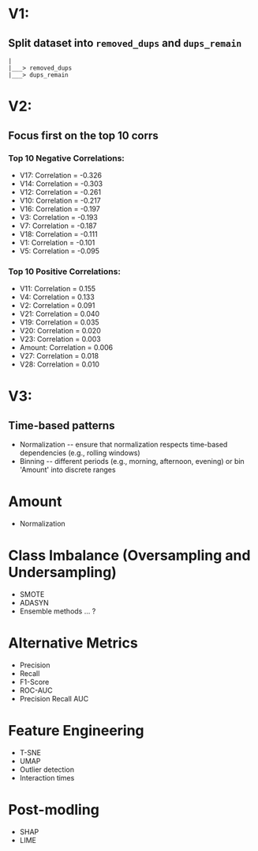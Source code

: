 # V1:
## Split dataset into `removed_dups` and `dups_remain`
    |
    |___> removed_dups
    |___> dups_remain 

# V2:
## Focus first on the top 10 corrs
### Top 10 Negative Correlations:
- V17: Correlation = -0.326
- V14: Correlation = -0.303
- V12: Correlation = -0.261
- V10: Correlation = -0.217
- V16: Correlation = -0.197
- V3: Correlation = -0.193
- V7: Correlation = -0.187
- V18: Correlation = -0.111
- V1: Correlation = -0.101
- V5: Correlation = -0.095
### Top 10 Positive Correlations:
- V11: Correlation = 0.155
- V4: Correlation = 0.133
- V2: Correlation = 0.091
- V21: Correlation = 0.040
- V19: Correlation = 0.035
- V20: Correlation = 0.020
- V23: Correlation = 0.003
- Amount: Correlation = 0.006
- V27: Correlation = 0.018
- V28: Correlation = 0.010

# V3:
## Time-based patterns 
- Normalization 
    -- ensure that normalization respects time-based dependencies (e.g., rolling windows)
- Binning
    -- different periods (e.g., morning, afternoon, evening) or bin 'Amount' into discrete ranges


# Amount
- Normalization

# Class Imbalance (Oversampling and Undersampling)
- SMOTE
- ADASYN
- Ensemble methods ... ?

# Alternative Metrics
- Precision
- Recall
- F1-Score
- ROC-AUC
- Precision Recall AUC

# Feature Engineering
- T-SNE
- UMAP
- Outlier detection
- Interaction times

# Post-modling
- SHAP
- LIME